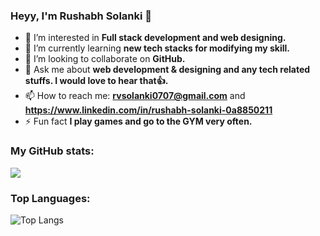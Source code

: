 ### Heyy, I'm Rushabh Solanki 👋

- 👀 I’m interested in **Full stack development and web designing.**
- 🌱 I’m currently learning **new tech stacks for modifying my skill.**
- 💞️ I’m looking to collaborate on **GitHub.**
- 💬 Ask me about **web development & designing and any tech related stuffs. I would love to hear that👍.** 
- 📫 How to reach me: **rvsolanki0707@gmail.com** and **https://www.linkedin.com/in/rushabh-solanki-0a8850211**
- ⚡ Fun fact **I play games and go to the GYM very often.**

### My GitHub stats:
<img src="https://github-readme-stats.vercel.app/api?username=Rushabh1221&&show_icons=true&title_color=ffffff&icon_color=bb2acf&text_color=daf7dc&bg_color=151515">

### Top Languages:
![Top Langs](https://github-readme-stats.vercel.app/api/top-langs/?username=Rushabh1221&theme=tokyonight)
<!---
Rushabh1221/Rushabh1221 is a ✨ special ✨ repository because its `README.md` (this file) appears on your GitHub profile.
You can click the Preview link to take a look at your changes.
--->
